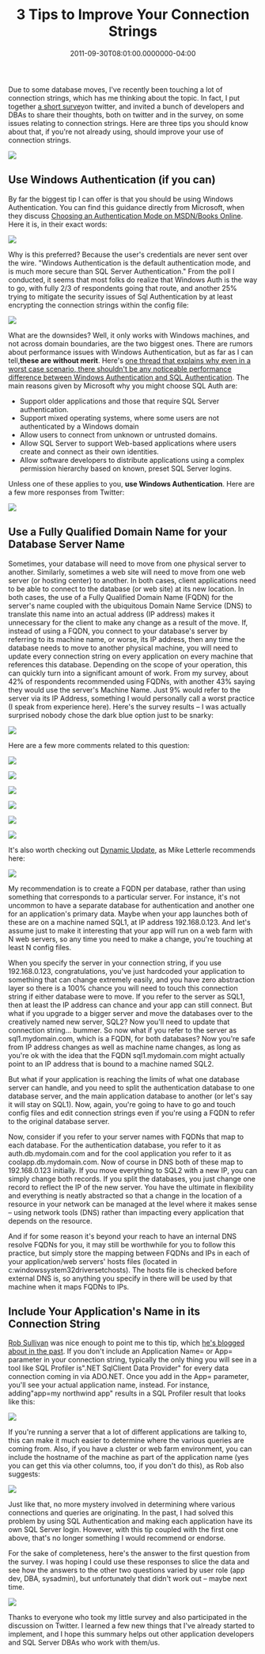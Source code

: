 ﻿---
title: 3 Tips to Improve Your Connection Strings
date: "2011-09-30T08:01:00.0000000-04:00"
description: Due to some database moves, I've recently been touching a lot of
featuredImage: /img/connection-string-2.png
---

Due to some database moves, I've recently been touching a lot of connection strings, which has me thinking about the topic. In fact, I put together [a short survey](https://twtpoll.com/be21o8)on twitter, and invited a bunch of developers and DBAs to share their thoughts, both on twitter and in the survey, on some issues relating to connection strings. Here are three tips you should know about that, if you're not already using, should improve your use of connection strings.

![](/img/connection-string.png)

## Use Windows Authentication (if you can)

By far the biggest tip I can offer is that you should be using Windows Authentication. You can find this guidance directly from Microsoft, when they discuss [Choosing an Authentication Mode on MSDN/Books Online](https://msdn.microsoft.com/en-us/library/ms144284.aspx). Here it is, in their exact words:

![](/img/security-note.png)

Why is this preferred? Because the user's credentials are never sent over the wire. "Windows Authentication is the default authentication mode, and is much more secure than SQL Server Authentication." From the poll I conducted, it seems that most folks do realize that Windows Auth is the way to go, with fully 2/3 of respondents going that route, and another 25% trying to mitigate the security issues of Sql Authentication by at least encrypting the connection strings within the config file:

![](/img/connection-string-2.png)

What are the downsides? Well, it only works with Windows machines, and not across domain boundaries, are the two biggest ones. There are rumors about performance issues with Windows Authentication, but as far as I can tell,**these are without merit**. Here's [one thread that explains why even in a worst case scenario, there shouldn't be any noticeable performance difference between Windows Authentication and SQL Authentication](https://www.sql-server-performance.com/forum/threads/sql-server-vs-windows-authentication.13099). The main reasons given by Microsoft why you might choose SQL Auth are:

* Support older applications and those that require SQL Server authentication.
* Support mixed operating systems, where some users are not authenticated by a Windows domain
* Allow users to connect from unknown or untrusted domains.
* Allow SQL Server to support Web-based applications where users create and connect as their own identities.
* Allow software developers to distribute applications using a complex permission hierarchy based on known, preset SQL Server logins.

Unless one of these applies to you, **use Windows Authentication**. Here are a few more responses from Twitter:

![](/img/angrypets.png)

## Use a Fully Qualified Domain Name for your Database Server Name

Sometimes, your database will need to move from one physical server to another. Similarly, sometimes a web site will need to move from one web server (or hosting center) to another. In both cases, client applications need to be able to connect to the database (or web site) at its new location. In both cases, the use of a Fully Qualified Domain Name (FQDN) for the server's name coupled with the ubiquitous Domain Name Service (DNS) to translate this name into an actual address (IP address) makes it unnecessary for the client to make any change as a result of the move. If, instead of using a FQDN, you connect to your database's server by referring to its machine name, or worse, its IP address, then any time the database needs to move to another physical machine, you will need to update every connection string on every application on every machine that references this database. Depending on the scope of your operation, this can quickly turn into a significant amount of work. From my survey, about 42% of respondents recommended using FQDNs, with another 43% saying they would use the server's Machine Name. Just 9% would refer to the server via its IP Address, something I would personally call a worst practice (I speak from experience here). Here's the survey results – I was actually surprised nobody chose the dark blue option just to be snarky:

![](/img/connection-string-3.png)

Here are a few more comments related to this question:

![](/img/twitter-1.png)

![](/img/twitter-2.png)

![](/img/twitter-3.png)

![](/img/twitter-4.png)

![](/img/twitter-5.png)

![](/img/twitter-6.png)

It's also worth checking out [Dynamic Update](https://technet.microsoft.com/en-us/library/cc771255.aspx), as Mike Letterle recommends here:

![](/img/twitter-7.png)

My recommendation is to create a FQDN per database, rather than using something that corresponds to a particular server. For instance, it's not uncommon to have a separate database for authentication and another one for an application's primary data. Maybe when your app launches both of these are on a machine named SQL1, at IP address 192.168.0.123. And let's assume just to make it interesting that your app will run on a web farm with N web servers, so any time you need to make a change, you're touching at least N config files.

When you specify the server in your connection string, if you use 192.168.0.123, congratulations, you've just hardcoded your application to something that can change extremely easily, and you have zero abstraction layer so there is a 100% chance you will need to touch this connection string if either database were to move. If you refer to the server as SQL1, then at least the IP address can chance and your app can still connect. But what if you upgrade to a bigger server and move the databases over to the creatively named new server, SQL2? Now you'll need to update that connection string… bummer. So now what if you refer to the server as sql1.mydomain.com, which is a FQDN, for both databases? Now you're safe from IP address changes as well as machine name changes, as long as you're ok with the idea that the FQDN sql1.mydomain.com might actually point to an IP address that is bound to a machine named SQL2.

But what if your application is reaching the limits of what one database server can handle, and you need to split the authentication database to one database server, and the main application database to another (or let's say it will stay on SQL1). Now, again, you're going to have to go and touch config files and edit connection strings even if you're using a FQDN to refer to the original database server.

Now, consider if you refer to your server names with FQDNs that map to each database. For the authentication database, you refer to it as auth.db.mydomain.com and for the cool application you refer to it as coolapp.db.mydomain.com. Now of course in DNS both of these map to 192.168.0.123 initially. If you move everything to SQL2 with a new IP, you can simply change both records. If you split the databases, you just change one record to reflect the IP of the new server. You have the ultimate in flexibility and everything is neatly abstracted so that a change in the location of a resource in your network can be managed at the level where it makes sense – using network tools (DNS) rather than impacting every application that depends on the resource.

And if for some reason it's beyond your reach to have an internal DNS resolve FQDNs for you, it may still be worthwhile for you to follow this practice, but simply store the mapping between FQDNs and IPs in each of your application/web servers' hosts files (located in c:windowssystem32driversetchosts). The hosts file is checked before external DNS is, so anything you specify in there will be used by that machine when it maps FQDNs to IPs.

## Include Your Application's Name in its Connection String

[Rob Sullivan](https://datachomp.com/) was nice enough to point me to this tip, which [he's blogged about in the past](https://datachomp.com/archives/application-connection-ocd). If you don't include an Application Name= or App= parameter in your connection string, typically the only thing you will see in a tool like SQL Profiler is".NET SqlClient Data Provider" for every data connection coming in via ADO.NET. Once you add in the App= parameter, you'll see your actual application name, instead. For instance, adding"app=my northwind app" results in a SQL Profiler result that looks like this:

![](/img/connection-string-4.png)

If you're running a server that a lot of different applications are talking to, this can make it much easier to determine where the various queries are coming from. Also, if you have a cluster or web farm environment, you can include the hostname of the machine as part of the application name (yes you can get this via other columns, too, if you don't do this), as Rob also suggests:

![](/img/data-chomp.png)

Just like that, no more mystery involved in determining where various connections and queries are originating. In the past, I had solved this problem by using SQL Authentication and making each application have its own SQL Server login. However, with this tip coupled with the first one above, that's no longer something I would recommend or endorse.

For the sake of completeness, here's the answer to the first question from the survey. I was hoping I could use these responses to slice the data and see how the answers to the other two questions varied by user role (app dev, DBA, sysadmin), but unfortunately that didn't work out – maybe next time.

![](/img/professionally.png)

Thanks to everyone who took my little survey and also participated in the discussion on Twitter. I learned a few new things that I've already started to implement, and I hope this summary helps out other application developers and SQL Server DBAs who work with them/us.

